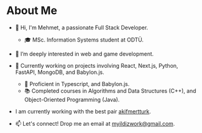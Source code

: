 # About Me

- 👋 Hi, I'm Mehmet, a passionate Full Stack Developer.
  - 🎓 MSc. Information Systems student at ODTÜ.
  
- 👀 I’m deeply interested in web and game development.
- 🌱 Currently working on projects involving React, Next.js, Python, FastAPI, MongoDB, and Babylon.js.
  - 🔧 Proficient in Typescript, and Babylon.js.
  - 📚 Completed courses in Algorithms and Data Structures (C++), and Object-Oriented Programming (Java).
- I am currently working with the best pair [akifmertturk](https://github.com/akifmertturk).
- 📫 Let's connect! Drop me an email at myildizwork@gmail.com.


<!---
myildiz97/myildiz97 is a ✨ special ✨ repository because its `README.md` (this file) appears on your GitHub profile.
You can click the Preview link to take a look at your changes.
--->
